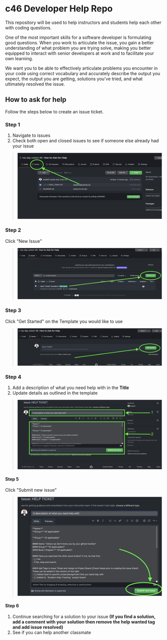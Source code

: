 # c46 Developer Help Repo

This repository will be used to help instructors and students help each other with coding questions.

One of the most important skills for a software developer is formulating good questions. When you work to articulate the issue, you gain a better understanding of what problem you are trying solve, making you better equipped to interact with senior developers at work and to facilitate your own learning. 

We want you to be able to effectively articulate problems you encounter in your code using correct vocabulary and accurately describe the output you expect, the output you are getting, solutions you've tried, and what ultimately resolved the issue.

## How to ask for help

Follow the steps below to create an issue ticket.
### Step 1

1. Navigate to issues
1. Check both open and closed issues to see if someone else already had your issue

> ![New Issue](./images/step1clickissues.png)

### Step 2
Click "New Issue"

> ![New Issue](./images/step2clicknewissue.png)

### Step 3
Click "Get Started" on the Template you would like to use

> ![New Issue](./images/step3clickgetstarted.png)

### Step 4
1. Add a description of what you need help with in the **Title**
1. Update details as outlined in the template

> ![New Issue](./images/step4adddetails.png)

#### Step 5
Click "Submit new issue"
> ![Issues](./images/step5submit.png)

#### Step 6
1. Continue searching for a solution to your issue **(If you find a solution, add a comment with your solution then remove the help wanted tag and add issue resolved)**
1. See if you can help another classmate



